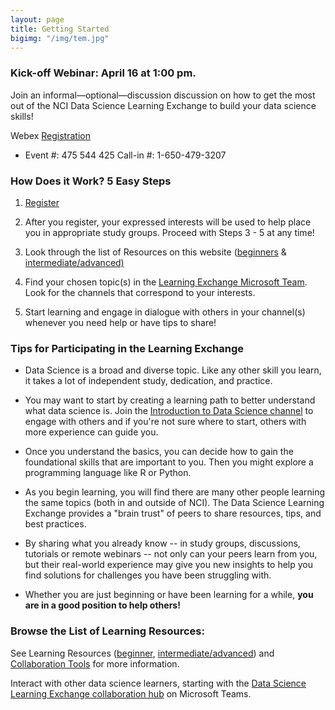 ```yaml
---
layout: page
title: Getting Started
bigimg: "/img/tem.jpg"
---
```


### Kick-off Webinar: April 16 at 1:00 pm.

Join an informal—optional—discussion discussion on how to get the most out of the NCI Data Science Learning Exchange to build your data science skills! 

Webex [Registration](https://cbiit.webex.com/cbiit/onstage/g.php?MTID=e904e9ab1f48d236077710fe98c78bd8d)
* Event #: 475 544 425    Call-in #: 1-650-479-3207

### How Does it Work? 5 Easy Steps

1. [Register](http://bit.ly/NCI_datascience_peer2peer)

2. After you register, your expressed interests will be used to help place you in appropriate study groups. Proceed with Steps 3 - 5 at any time!

3. Look through the list of Resources on this website ([beginners](https://cbiit.github.io/p2p-datasci/beginner-resources/)
       & [intermediate/advanced)](https://cbiit.github.io/p2p-datasci/intadv-resources/)

4. Find your chosen topic(s) in the [Learning Exchange Microsoft Team](https://bit.ly/2V1k9tj). Look for the channels that correspond to    your interests.

5. Start learning and engage in dialogue with others in your channel(s) whenever you need help or have tips to share!

### Tips for Participating in the Learning Exchange

* Data Science is a broad and diverse topic. Like any other skill you learn, it takes a lot of independent study, dedication, and practice.

* You may want to start by creating a learning path to better understand what data science is. Join the [Introduction to Data Science channel](https://teams.microsoft.com/l/channel/19%3a39940aff110c4e1589498daa01d88c07%40thread.skype/Intro%2520to%2520Data%2520Science?groupId=ac0387a5-f532-4379-a234-73eca4399e11&tenantId=14b77578-9773-42d5-8507-251ca2dc2b06) to engage with others and if you're not sure where to start, others with more experience can guide you.

* Once you understand the basics, you can decide how to gain the foundational skills that are important to you. Then you might explore a programming language like R or Python.

* As you begin learning, you will find there are many other people learning the same topics (both in and outside of NCI). The Data Science Learning Exchange provides a "brain trust" of peers to share resources, tips, and best practices.

* By sharing what you already know -- in study groups, discussions, tutorials or remote webinars -- not only can your peers learn from you, but their real-world experience may give you new insights to help you find solutions for challenges you have been struggling with.

* Whether you are just beginning or have been learning for a while, **you are in a good position to help others!**

### Browse the List of Learning Resources:

See Learning Resources ([beginner](../beginner-resources), [intermediate/advanced](../intadv-resources)) and [Collaboration Tools](https://cbiit.github.io/p2p-datasci/collabtools/) for more information.

Interact with other data science learners, starting with the [Data Science Learning Exchange collaboration hub](https://teams.microsoft.com/l/team/19%3a82c18d91721048e7a69516e155ac554a%40thread.skype/conversations?groupId=ac0387a5-f532-4379-a234-73eca4399e11&tenantId=14b77578-9773-42d5-8507-251ca2dc2b06) on Microsoft Teams.
